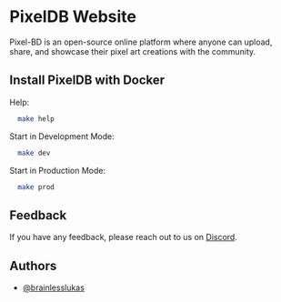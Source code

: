 # PixelDB Website

Pixel-BD is an open-source online platform where anyone can upload, share, and showcase their pixel art creations with the community.

## Install PixelDB with Docker

Help:

```bash
  make help
```

Start in Development Mode:

```bash
  make dev
```

Start in Production Mode:

```bash
  make prod
```

## Feedback

If you have any feedback, please reach out to us on [Discord](https://discordapp.com/users/831464905131294730).

## Authors

- [@brainlesslukas](https://www.github.com/brainlesslukas)
